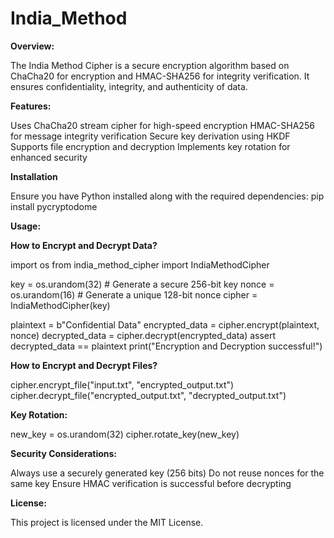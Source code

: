 # India_Method

**Overview:**

The India Method Cipher is a secure encryption algorithm based on ChaCha20 for encryption and HMAC-SHA256 for integrity verification. It ensures confidentiality, integrity, and authenticity of data.

**Features:**

Uses ChaCha20 stream cipher for high-speed encryption
HMAC-SHA256 for message integrity verification
Secure key derivation using HKDF
Supports file encryption and decryption
Implements key rotation for enhanced security

**Installation**

Ensure you have Python installed along with the required dependencies: pip install pycryptodome

**Usage:**

**How to Encrypt and Decrypt Data?**

import os
from india_method_cipher import IndiaMethodCipher

key = os.urandom(32)  # Generate a secure 256-bit key
nonce = os.urandom(16)  # Generate a unique 128-bit nonce
cipher = IndiaMethodCipher(key)

plaintext = b"Confidential Data"
encrypted_data = cipher.encrypt(plaintext, nonce)
decrypted_data = cipher.decrypt(encrypted_data)
assert decrypted_data == plaintext
print("Encryption and Decryption successful!")


**How to Encrypt and Decrypt Files?**

cipher.encrypt_file("input.txt", "encrypted_output.txt")
cipher.decrypt_file("encrypted_output.txt", "decrypted_output.txt")


**Key Rotation:**

new_key = os.urandom(32)
cipher.rotate_key(new_key)

**Security Considerations:**

Always use a securely generated key (256 bits)
Do not reuse nonces for the same key
Ensure HMAC verification is successful before decrypting

**License:**

This project is licensed under the MIT License.
